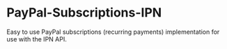 PayPal-Subscriptions-IPN
========================

Easy to use PayPal subscriptions (recurring payments) implementation for use with the IPN API.
